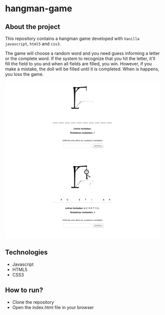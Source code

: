 # hangman-game

## About the project
This repository contains a hangman game developed with `Vanilla javascript`, `html5` and `css3`.

The game will choose a random word and you need guess informing a letter or the complete word. If the system to recognize that you hit the letter, it'll fill the field to you and when all fields are filled, you win. However, if you make a mistake, the doll will be filled until it is completed. When is happens, you loss the game.

![Hangman game](./docs/thumb-01.png)
![Hangman game](./docs/thumb-02.png)

## Technologies
- Javascript
- HTML5
- CSS3

## How to run?
- Clone the repository
- Open the index.html file in your browser